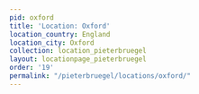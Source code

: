 ```yaml
---
pid: oxford
title: 'Location: Oxford'
location_country: England
location_city: Oxford
collection: location_pieterbruegel
layout: locationpage_pieterbruegel
order: '19'
permalink: "/pieterbruegel/locations/oxford/"
---
```

